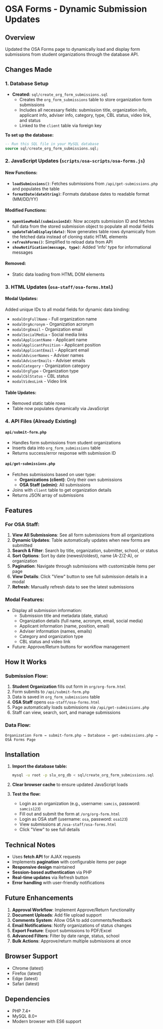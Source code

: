 # OSA Forms - Dynamic Submission Updates

## Overview
Updated the OSA Forms page to dynamically load and display form submissions from student organizations through the database API.

## Changes Made

### 1. Database Setup
- **Created:** `sql/create_org_form_submissions.sql`
  - Creates the `org_form_submissions` table to store organization form submissions
  - Includes all necessary fields: submission title, organization info, applicant info, adviser info, category, type, CBL status, video link, and status
  - Linked to the `client` table via foreign key

**To set up the database:**
```sql
-- Run this SQL file in your MySQL database
source sql/create_org_form_submissions.sql;
```

### 2. JavaScript Updates (`scripts/osa-scripts/osa-forms.js`)

#### New Functions:
- **`loadSubmissions()`**: Fetches submissions from `/api/get-submissions.php` and populates the table
- **`formatDate(dateString)`**: Formats database dates to readable format (MM/DD/YY)

#### Modified Functions:
- **`openViewModal(submissionId)`**: Now accepts submission ID and fetches full data from the stored submission object to populate all modal fields
- **`updateTableDisplay(data)`**: Now generates table rows dynamically from the fetched data instead of cloning static HTML elements
- **`refreshForms()`**: Simplified to reload data from API
- **`showNotification(message, type)`**: Added 'info' type for informational messages

#### Removed:
- Static data loading from HTML DOM elements

### 3. HTML Updates (`osa-staff/osa-forms.html`)

#### Modal Updates:
Added unique IDs to all modal fields for dynamic data binding:
- `modalOrgFullName` - Full organization name
- `modalOrgAcronym` - Organization acronym
- `modalOrgEmail` - Organization email
- `modalSocialMedia` - Social media links
- `modalApplicantName` - Applicant name
- `modalApplicantPosition` - Applicant position
- `modalApplicantEmail` - Applicant email
- `modalAdviserNames` - Adviser names
- `modalAdviserEmails` - Adviser emails
- `modalCategory` - Organization category
- `modalOrgType` - Organization type
- `modalCblStatus` - CBL status
- `modalVideoLink` - Video link

#### Table Updates:
- Removed static table rows
- Table now populates dynamically via JavaScript

### 4. API Files (Already Existing)

#### `api/submit-form.php`
- Handles form submissions from student organizations
- Inserts data into `org_form_submissions` table
- Returns success/error response with submission ID

#### `api/get-submissions.php`
- Fetches submissions based on user type:
  - **Organizations (client)**: Only their own submissions
  - **OSA Staff (admin)**: All submissions
- Joins with `client` table to get organization details
- Returns JSON array of submissions

## Features

### For OSA Staff:
1. **View All Submissions**: See all form submissions from all organizations
2. **Dynamic Updates**: Table automatically updates when new forms are submitted
3. **Search & Filter**: Search by title, organization, submitter, school, or status
4. **Sort Options**: Sort by date (newest/oldest), name (A-Z/Z-A), or organization
5. **Pagination**: Navigate through submissions with customizable items per page
6. **View Details**: Click "View" button to see full submission details in a modal
7. **Refresh**: Manually refresh data to see the latest submissions

### Modal Features:
- Display all submission information:
  - Submission title and metadata (date, status)
  - Organization details (full name, acronym, email, social media)
  - Applicant information (name, position, email)
  - Adviser information (names, emails)
  - Category and organization type
  - CBL status and video link
- Future: Approve/Return buttons for workflow management

## How It Works

### Submission Flow:
1. **Student Organization** fills out form in `org/org-form.html`
2. Form submits to `/api/submit-form.php`
3. Data is saved in `org_form_submissions` table
4. **OSA Staff** opens `osa-staff/osa-forms.html`
5. Page automatically loads submissions via `/api/get-submissions.php`
6. Staff can view, search, sort, and manage submissions

### Data Flow:
```
Organization Form → submit-form.php → Database → get-submissions.php → OSA Forms Page
```

## Installation

1. **Import the database table:**
   ```bash
   mysql -u root -p slu_org_db < sql/create_org_form_submissions.sql
   ```

2. **Clear browser cache** to ensure updated JavaScript loads

3. **Test the flow:**
   - Login as an organization (e.g., username: `samcis`, password: `samcis123`)
   - Fill out and submit the form at `/org/org-form.html`
   - Login as OSA staff (username: `osa`, password: `osa123`)
   - View submissions at `/osa-staff/osa-forms.html`
   - Click "View" to see full details

## Technical Notes

- Uses **fetch API** for AJAX requests
- Implements **pagination** with configurable items per page
- **Responsive design** maintained
- **Session-based authentication** via PHP
- **Real-time updates** via Refresh button
- **Error handling** with user-friendly notifications

## Future Enhancements

1. **Approval Workflow**: Implement Approve/Return functionality
2. **Document Uploads**: Add file upload support
3. **Comments System**: Allow OSA to add comments/feedback
4. **Email Notifications**: Notify organizations of status changes
5. **Export Feature**: Export submissions to PDF/Excel
6. **Advanced Filters**: Filter by date range, status, school
7. **Bulk Actions**: Approve/return multiple submissions at once

## Browser Support
- Chrome (latest)
- Firefox (latest)
- Edge (latest)
- Safari (latest)

## Dependencies
- PHP 7.4+
- MySQL 8.0+
- Modern browser with ES6 support
